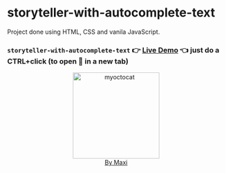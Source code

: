 # storyteller-with-autocomplete-text

Project done using HTML, CSS and vanila JavaScript.

### `storyteller-with-autocomplete-text` :point_right: [Live Demo](https://maxi69k.github.io/storyteller-with-autocomplete-text) :point_left: just do a CTRL+click (to open :link: in a new tab)

<div align="center">
<img src="https://myoctocat.com/assets/images/base-octocat.svg" alt="myoctocat" width="200">
</div>

<div align="center">
<a href="https://webdizajnmaxi.eu.org">By Maxi</a>
</div>

